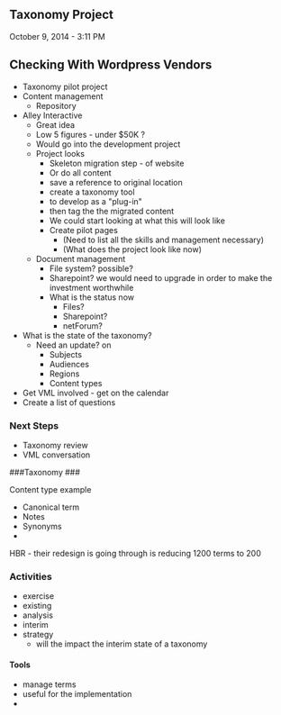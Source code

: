 ## Taxonomy Project ##

October 9, 2014 - 3:11 PM
## Checking With Wordpress Vendors ##

- Taxonomy pilot project
- Content management
	- Repository
- Alley Interactive
	- Great idea
	- Low 5 figures - under $50K ?
	- Would go into the development project
	- Project looks 
		- Skeleton migration step - of website 
		- Or do all content
		- save a reference to original location
		- create a taxonomy tool
		- to develop as a "plug-in"
		- then tag the the migrated content
		- We could start looking at what this will look like
		- Create pilot pages
			- (Need to list all the skills and management necessary)
			- (What does the project look like now)
	- Document management
		- File system? possible?
		- Sharepoint? we would need to upgrade in order to make the investment worthwhile
		- What is the status now
			- Files?
			- Sharepoint?
			- netForum?
- What is the state of the taxonomy?
	- Need an update? on
		- Subjects
		- Audiences
		- Regions
		- Content types
- Get VML involved - get on the calendar
- Create a list of questions

### Next Steps ###

- Taxonomy review
- VML conversation







###Taxonomy  ###

Content type example

- Canonical term
- Notes
- Synonyms
- 

HBR - 
their redesign is going through is reducing 1200 terms to 200



### Activities


- exercise
- existing
- analysis
- interim
- strategy
	- will the impact the interim state of a taxonomy

#### Tools ####

- manage terms 
- useful for the implementation
- 